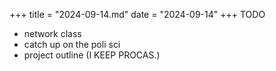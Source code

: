 +++
title = "2024-09-14.md"
date = "2024-09-14"
+++
TODO
- network class
- catch up on the poli sci
- project outline (I KEEP PROCAS.)
